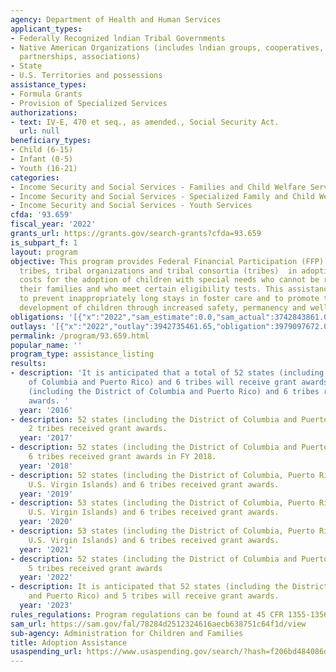```yaml
---
agency: Department of Health and Human Services
applicant_types:
- Federally Recognized lndian Tribal Governments
- Native American Organizations (includes lndian groups, cooperatives, corporations,
  partnerships, associations)
- State
- U.S. Territories and possessions
assistance_types:
- Formula Grants
- Provision of Specialized Services
authorizations:
- text: IV-E, 470 et seq., as amended., Social Security Act.
  url: null
beneficiary_types:
- Child (6-15)
- Infant (0-5)
- Youth (16-21)
categories:
- Income Security and Social Services - Families and Child Welfare Services
- Income Security and Social Services - Specialized Family and Child Welfare Services
- Income Security and Social Services - Youth Services
cfda: '93.659'
fiscal_year: '2022'
grants_url: https://grants.gov/search-grants?cfda=93.659
is_subpart_f: 1
layout: program
objective: This program provides Federal Financial Participation (FFP) to states,  Indian
  tribes, tribal organizations and tribal consortia (tribes)  in adoption subsidy
  costs for the adoption of children with special needs who cannot be reunited with
  their families and who meet certain eligibility tests. This assistance is intended
  to prevent inappropriately long stays in foster care and to promote the healthy
  development of children through increased safety, permanency and well-being.
obligations: '[{"x":"2022","sam_estimate":0.0,"sam_actual":3742843861.0,"usa_spending_actual":3807635967.09},{"x":"2023","sam_estimate":4128000000.0,"sam_actual":0.0,"usa_spending_actual":4095816222.23},{"x":"2024","sam_estimate":4706000000.0,"sam_actual":0.0,"usa_spending_actual":3052585036.64}]'
outlays: '[{"x":"2022","outlay":3942735461.65,"obligation":3979097672.09},{"x":"2023","outlay":3299164126.16,"obligation":3967531486.23},{"x":"2024","outlay":120132938.04,"obligation":144523389.0}]'
permalink: /program/93.659.html
popular_name: ''
program_type: assistance_listing
results:
- description: 'It is anticipated that a total of 52 states (including the District
    of Columbia and Puerto Rico) and 6 tribes will receive grant awards.  52 states
    (including the District of Columbia and Puerto Rico) and 6 tribes received grant
    awards. '
  year: '2016'
- description: 52 states (including the District of Columbia and Puerto Rico) and
    2 tribes received grant awards.
  year: '2017'
- description: 52 states (including the District of Columbia and Puerto Rico) and
    6 tribes received grant awards in FY 2018.
  year: '2018'
- description: 52 states (including the District of Columbia, Puerto Rico, and the
    U.S. Virgin Islands) and 6 tribes received grant awards.
  year: '2019'
- description: 53 states (including the District of Columbia, Puerto Rico, and the
    U.S. Virgin Islands) and 6 tribes received grant awards.
  year: '2020'
- description: 53 states (including the District of Columbia, Puerto Rico, and the
    U.S. Virgin Islands) and 6 tribes received grant awards.
  year: '2021'
- description: 52 states (including the District of Columbia and Puerto Rico) and
    5 tribes received grant awards
  year: '2022'
- description: It is anticipated that 52 states (including the District of Columbia
    and Puerto Rico) and 5 tribes will receive grant awards.
  year: '2023'
rules_regulations: Program regulations can be found at 45 CFR 1355-1356.
sam_url: https://sam.gov/fal/78284d2512324616aecb638751c64f1d/view
sub-agency: Administration for Children and Families
title: Adoption Assistance
usaspending_url: https://www.usaspending.gov/search/?hash=f206bd484086d571e7a2d0f997b96239
---
```

